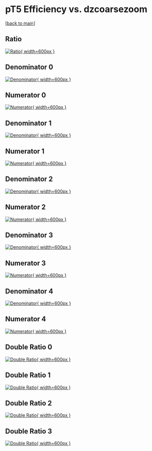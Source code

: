 # pT5 Efficiency vs. dzcoarsezoom

[[back to main](./)]



## Ratio

[![Ratio](../mtv/var/pT5_loweta_211_-1_eff_dzcoarsezoom.png){ width=600px }](../mtv/var/pT5_loweta_211_-1_eff_dzcoarsezoom.pdf)

## Denominator 0

[![Denominator](../mtv/den/pT5_loweta_211_-1_eff_dzcoarsezoom_den0.png){ width=600px }](../mtv/den/pT5_loweta_211_-1_eff_dzcoarsezoom_den0.pdf)

## Numerator 0

[![Numerator](../mtv/num/pT5_loweta_211_-1_eff_dzcoarsezoom_num0.png){ width=600px }](../mtv/num/pT5_loweta_211_-1_eff_dzcoarsezoom_num0.pdf)

## Denominator 1

[![Denominator](../mtv/den/pT5_loweta_211_-1_eff_dzcoarsezoom_den1.png){ width=600px }](../mtv/den/pT5_loweta_211_-1_eff_dzcoarsezoom_den1.pdf)

## Numerator 1

[![Numerator](../mtv/num/pT5_loweta_211_-1_eff_dzcoarsezoom_num1.png){ width=600px }](../mtv/num/pT5_loweta_211_-1_eff_dzcoarsezoom_num1.pdf)

## Denominator 2

[![Denominator](../mtv/den/pT5_loweta_211_-1_eff_dzcoarsezoom_den2.png){ width=600px }](../mtv/den/pT5_loweta_211_-1_eff_dzcoarsezoom_den2.pdf)

## Numerator 2

[![Numerator](../mtv/num/pT5_loweta_211_-1_eff_dzcoarsezoom_num2.png){ width=600px }](../mtv/num/pT5_loweta_211_-1_eff_dzcoarsezoom_num2.pdf)

## Denominator 3

[![Denominator](../mtv/den/pT5_loweta_211_-1_eff_dzcoarsezoom_den3.png){ width=600px }](../mtv/den/pT5_loweta_211_-1_eff_dzcoarsezoom_den3.pdf)

## Numerator 3

[![Numerator](../mtv/num/pT5_loweta_211_-1_eff_dzcoarsezoom_num3.png){ width=600px }](../mtv/num/pT5_loweta_211_-1_eff_dzcoarsezoom_num3.pdf)

## Denominator 4

[![Denominator](../mtv/den/pT5_loweta_211_-1_eff_dzcoarsezoom_den4.png){ width=600px }](../mtv/den/pT5_loweta_211_-1_eff_dzcoarsezoom_den4.pdf)

## Numerator 4

[![Numerator](../mtv/num/pT5_loweta_211_-1_eff_dzcoarsezoom_num4.png){ width=600px }](../mtv/num/pT5_loweta_211_-1_eff_dzcoarsezoom_num4.pdf)

## Double Ratio 0

[![Double Ratio](../mtv/ratio/pT5_loweta_211_-1_eff_dzcoarsezoom_ratio0.png){ width=600px }](../mtv/ratio/pT5_loweta_211_-1_eff_dzcoarsezoom_ratio0.pdf)

## Double Ratio 1

[![Double Ratio](../mtv/ratio/pT5_loweta_211_-1_eff_dzcoarsezoom_ratio1.png){ width=600px }](../mtv/ratio/pT5_loweta_211_-1_eff_dzcoarsezoom_ratio1.pdf)

## Double Ratio 2

[![Double Ratio](../mtv/ratio/pT5_loweta_211_-1_eff_dzcoarsezoom_ratio2.png){ width=600px }](../mtv/ratio/pT5_loweta_211_-1_eff_dzcoarsezoom_ratio2.pdf)

## Double Ratio 3

[![Double Ratio](../mtv/ratio/pT5_loweta_211_-1_eff_dzcoarsezoom_ratio3.png){ width=600px }](../mtv/ratio/pT5_loweta_211_-1_eff_dzcoarsezoom_ratio3.pdf)

